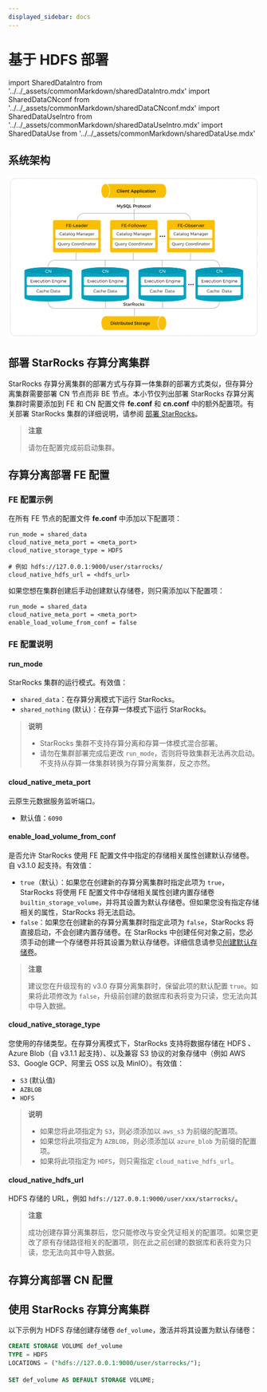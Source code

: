```yaml
---
displayed_sidebar: docs
---
```


# 基于 HDFS 部署

import SharedDataIntro from '../../_assets/commonMarkdown/sharedDataIntro.mdx'
import SharedDataCNconf from '../../_assets/commonMarkdown/sharedDataCNconf.mdx'
import SharedDataUseIntro from '../../_assets/commonMarkdown/sharedDataUseIntro.mdx'
import SharedDataUse from '../../_assets/commonMarkdown/sharedDataUse.mdx'

<SharedDataIntro />

## 系统架构

![Shared-data Architecture](../../_assets/share_data_arch.png)

## 部署 StarRocks 存算分离集群

StarRocks 存算分离集群的部署方式与存算一体集群的部署方式类似，但存算分离集群需要部署 CN 节点而非 BE 节点。本小节仅列出部署 StarRocks 存算分离集群时需要添加到 FE 和 CN 配置文件 **fe.conf** 和 **cn.conf** 中的额外配置项。有关部署 StarRocks 集群的详细说明，请参阅 [部署 StarRocks](../deploy_manually.md)。

> **注意**
>
> 请勿在配置完成前启动集群。

## 存算分离部署 FE 配置

### FE 配置示例

在所有 FE 节点的配置文件 **fe.conf** 中添加以下配置项：

```Properties
run_mode = shared_data
cloud_native_meta_port = <meta_port>
cloud_native_storage_type = HDFS

# 例如 hdfs://127.0.0.1:9000/user/starrocks/
cloud_native_hdfs_url = <hdfs_url>
```

如果您想在集群创建后手动创建默认存储卷，则只需添加以下配置项：

```Properties
run_mode = shared_data
cloud_native_meta_port = <meta_port>
enable_load_volume_from_conf = false
```

### FE 配置说明

#### run_mode

StarRocks 集群的运行模式。有效值：

- `shared_data`：在存算分离模式下运行 StarRocks。
- `shared_nothing` (默认)：在存算一体模式下运行 StarRocks。

> **说明**
>
> - StarRocks 集群不支持存算分离和存算一体模式混合部署。
> - 请勿在集群部署完成后更改 `run_mode`，否则将导致集群无法再次启动。不支持从存算一体集群转换为存算分离集群，反之亦然。

#### cloud_native_meta_port

云原生元数据服务监听端口。

- 默认值：`6090`

#### enable_load_volume_from_conf

是否允许 StarRocks 使用 FE 配置文件中指定的存储相关属性创建默认存储卷。自 v3.1.0 起支持。有效值：

- `true`（默认）：如果您在创建新的存算分离集群时指定此项为 `true`，StarRocks 将使用 FE 配置文件中存储相关属性创建内置存储卷 `builtin_storage_volume`，并将其设置为默认存储卷。但如果您没有指定存储相关的属性，StarRocks 将无法启动。
- `false`：如果您在创建新的存算分离集群时指定此项为 `false`，StarRocks 将直接启动，不会创建内置存储卷。在 StarRocks 中创建任何对象之前，您必须手动创建一个存储卷并将其设置为默认存储卷。详细信息请参见[创建默认存储卷](#使用-starrocks-存算分离集群)。

> **注意**
>
> 建议您在升级现有的 v3.0 存算分离集群时，保留此项的默认配置 `true`。如果将此项修改为 `false`，升级前创建的数据库和表将变为只读，您无法向其中导入数据。

#### cloud_native_storage_type

您使用的存储类型。在存算分离模式下，StarRocks 支持将数据存储在 HDFS 、Azure Blob（自 v3.1.1 起支持）、以及兼容 S3 协议的对象存储中（例如 AWS S3、Google GCP、阿里云 OSS 以及 MinIO）。有效值：

- `S3` (默认值)
- `AZBLOB`
- `HDFS`

> **说明**
>
> - 如果您将此项指定为 `S3`，则必须添加以 `aws_s3` 为前缀的配置项。
> - 如果您将此项指定为 `AZBLOB`，则必须添加以 `azure_blob` 为前缀的配置项。
> - 如果将此项指定为 `HDFS`，则只需指定 `cloud_native_hdfs_url`。

#### cloud_native_hdfs_url

HDFS 存储的 URL，例如 `hdfs://127.0.0.1:9000/user/xxx/starrocks/`。

> **注意**
>
> 成功创建存算分离集群后，您只能修改与安全凭证相关的配置项。如果您更改了原有存储路径相关的配置项，则在此之前创建的数据库和表将变为只读，您无法向其中导入数据。

## 存算分离部署 CN 配置

<SharedDataCNconf />

## 使用 StarRocks 存算分离集群

<SharedDataUseIntro />

以下示例为 HDFS 存储创建存储卷 `def_volume`，激活并将其设置为默认存储卷：

```SQL
CREATE STORAGE VOLUME def_volume
TYPE = HDFS
LOCATIONS = ("hdfs://127.0.0.1:9000/user/starrocks/");

SET def_volume AS DEFAULT STORAGE VOLUME;
```

<SharedDataUse />
